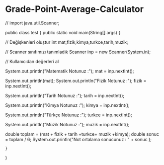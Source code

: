 # Grade-Point-Average-Calculator

// import java.util.Scanner;

public class test
{ public static void main(String[] args) {

  // Değişkenleri oluştur
  int mat,fizik,kimya,turkce,tarih,muzik;
  
  
 // Scanner sınıfımızı tanımladık
    Scanner inp = new Scanner(System.in);

   // Kullanıcıdan değerleri al
    
 System.out.println("Matematik Notunuz :");
    mat = inp.nextInt();

    
 System.out.println(mat);
    System.out.println("Fizik Notunuz :");
    fizik = inp.nextInt();
  
 System.out.println("Tarih Notunuz :");
    tarih = inp.nextInt();
  
 System.out.println("Kimya Notunuz :");
    kimya = inp.nextInt();


System.out.println("Türkçe Notunuz :");
    turkce = inp.nextInt();

   
   System.out.println("Müzik Notunuz :");
    muzik = inp.nextInt();

  
  double toplam = (mat + fizik + tarih +turkce+ muzik +kimya);
    double sonuc = toplam / 6;
    System.out.println("Not ortalama sonucunuz : " + sonuc );
    


    }
}
